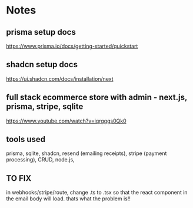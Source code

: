 # Notes

## prisma setup docs

https://www.prisma.io/docs/getting-started/quickstart

## shadcn setup docs

https://ui.shadcn.com/docs/installation/next

## full stack ecommerce store with admin - next.js, prisma, stripe, sqlite

https://www.youtube.com/watch?v=iqrgggs0Qk0

## tools used

prisma, sqlite, shadcn, resend (emailing receipts), stripe (payment processing), CRUD, node.js,


## TO FIX

in webhooks/stripe/route, change .ts to .tsx so that the react component in the email body will load. thats what the problem is!!
